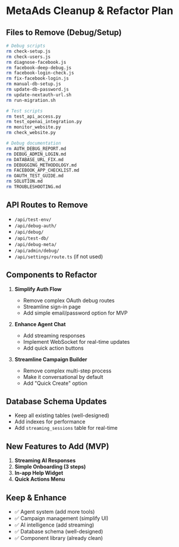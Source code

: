 # MetaAds Cleanup & Refactor Plan

## Files to Remove (Debug/Setup)
```bash
# Debug scripts
rm check-setup.js
rm check-users.js
rm diagnose-facebook.js
rm facebook-deep-debug.js
rm facebook-login-check.js
rm fix-facebook-login.js
rm manual-db-setup.js
rm update-db-password.js
rm update-nextauth-url.sh
rm run-migration.sh

# Test scripts
rm test_api_access.py
rm test_openai_integration.py
rm monitor_website.py
rm check_website.py

# Debug documentation
rm AUTH_DEBUG_REPORT.md
rm DEBUG_ADMIN_LOGIN.md
rm DATABASE_URL_FIX.md
rm DEBUGGING_METHODOLOGY.md
rm FACEBOOK_APP_CHECKLIST.md
rm OAUTH_TEST_GUIDE.md
rm SOLUTION.md
rm TROUBLESHOOTING.md
```

## API Routes to Remove
- `/api/test-env/`
- `/api/debug-auth/`
- `/api/debug/`
- `/api/test-db/`
- `/api/debug-meta/`
- `/api/admin/debug/`
- `/api/settings/route.ts` (if not used)

## Components to Refactor
1. **Simplify Auth Flow**
   - Remove complex OAuth debug routes
   - Streamline sign-in page
   - Add simple email/password option for MVP

2. **Enhance Agent Chat**
   - Add streaming responses
   - Implement WebSocket for real-time updates
   - Add quick action buttons

3. **Streamline Campaign Builder**
   - Remove complex multi-step process
   - Make it conversational by default
   - Add "Quick Create" option

## Database Schema Updates
- Keep all existing tables (well-designed)
- Add indexes for performance
- Add `streaming_sessions` table for real-time

## New Features to Add (MVP)
1. **Streaming AI Responses**
2. **Simple Onboarding (3 steps)**
3. **In-app Help Widget**
4. **Quick Actions Menu**

## Keep & Enhance
- ✅ Agent system (add more tools)
- ✅ Campaign management (simplify UI)
- ✅ AI intelligence (add streaming)
- ✅ Database schema (well-designed)
- ✅ Component library (already clean)